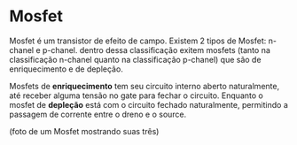 # Mosfet 

Mosfet é um transistor de efeito de campo. Existem 2 tipos de Mosfet: n-chanel e p-chanel. dentro dessa classificação exitem mosfets (tanto na classificação n-chanel quanto na classificação p-chanel) que são de enriquecimento e de depleção. 

Mosfets de **enriquecimento** tem seu circuito interno aberto naturalmente, até receber alguma tensão no gate para fechar o circuito.
Enquanto o mosfet de **depleção** está com o circuito fechado naturalmente, permitindo a passagem de corrente entre o dreno e o source. 

(foto de um Mosfet mostrando suas três)

